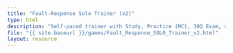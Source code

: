 ```yaml
---
title: "Fault-Response Solo Trainer (v2)"
type: html
description: "Self-paced trainer with Study, Practice (MC), 30Q Exam, mastery badges."
file: "{{ site.baseurl }}/games/Fault_Response_SOLO_Trainer_v2.html"
layout: resource
---
```

